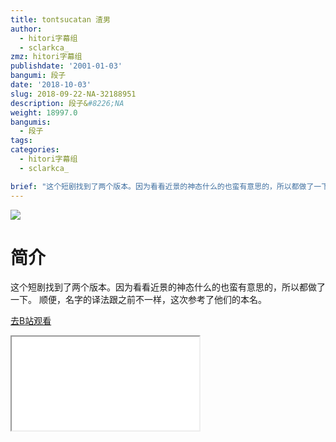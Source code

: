 ```yaml
---
title: tontsucatan 渣男
author:
  - hitori字幕组
  - sclarkca_
zmz: hitori字幕组
publishdate: '2001-01-03'
bangumi: 段子
date: '2018-10-03'
slug: 2018-09-22-NA-32188951
description: 段子&#8226;NA
weight: 18997.0
bangumis:
  - 段子
tags:
categories:
  - hitori字幕组
  - sclarkca_

brief: "这个短剧找到了两个版本。因为看看近景的神态什么的也蛮有意思的，所以都做了一下。 顺便，名字的译法跟之前不一样，这次参考了他们的本名。"
---
```

![](https://i.imgur.com/kfgY36m.jpg)
# 简介  
这个短剧找到了两个版本。因为看看近景的神态什么的也蛮有意思的，所以都做了一下。
顺便，名字的译法跟之前不一样，这次参考了他们的本名。  

[去B站观看](https://www.bilibili.com/video/av32188951/)
<div class ="resp-container"><iframe class="testiframe" src="//player.bilibili.com/player.html?aid=32188951"", scrolling="no", allowfullscreen="true" > </iframe></div> 
